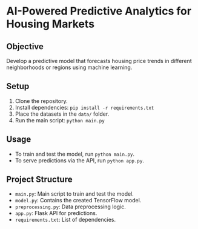# AI-Powered Predictive Analytics for Housing Markets

## Objective

Develop a predictive model that forecasts housing price trends in different neighborhoods or regions using machine learning.

## Setup

1. Clone the repository.
2. Install dependencies: `pip install -r requirements.txt`
3. Place the datasets in the `data/` folder.
4. Run the main script: `python main.py`

## Usage

- To train and test the model, run `python main.py`.
- To serve predictions via the API, run `python app.py`.

## Project Structure

- `main.py`: Main script to train and test the model.
- `model.py`: Contains the created TensorFlow model.
- `preprocessing.py`: Data preprocessing logic.
- `app.py`: Flask API for predictions.
- `requirements.txt`: List of dependencies.
